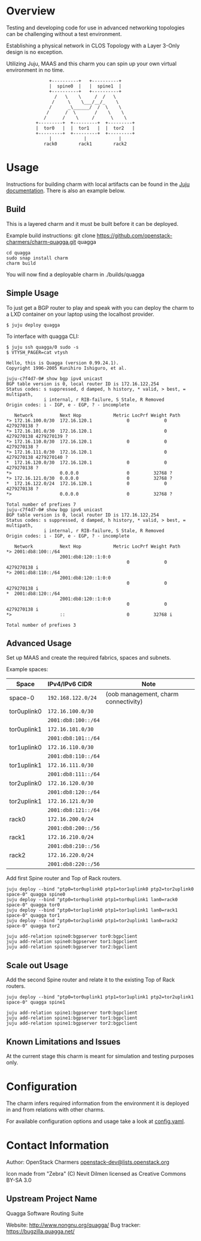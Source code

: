 # Overview
Testing and developing code for use in advanced networking topologies can be
challenging without a test environment.

Establishing a physical network in CLOS Topology with a Layer 3-Only design
is no exception.

Utilizing Juju, MAAS and this charm you can spin up your own virtual
environment in no time.

                    +----------+   +----------+
                    |  spine0  |   |  spine1  |
                    +----------+   +----------+
                      /   \    \     /  /   \
                     /     \    \___/__/_    \
                    /      _\______/  /  \    \
                   /      /  \       /    \    \
                  /      /    \     /      \    \
               +---------+  +---------+  +---------+
               |  tor0   |  |  tor1   |  |  tor2   |
               +---------+  +---------+  +---------+
                    |            |            |
                  rack0        rack1        rack2

# Usage
Instructions for building charm with local artifacts can be found in the
[Juju documentation](https://jujucharms.com/docs/devel/developer-layers-interfaces#creating-an-interface-layer). There is also an example below.


## Build
This is a layered charm and it must be built before it can be deployed.

Example build instructions:
    git clone https://github.com/openstack-charmers/charm-quagga.git quagga
    
    cd quagga
    sudo snap install charm
    charm build

You will now find a deployable charm in ./builds/quagga


## Simple Usage
To just get a BGP router to play and speak with you can deploy the charm to a
LXD container on your laptop using the localhost provider.

    $ juju deploy quagga

To interface with quagga CLI:

    $ juju ssh quagga/0 sudo -s
    $ VTYSH_PAGER=cat vtysh
    
    Hello, this is Quagga (version 0.99.24.1).
    Copyright 1996-2005 Kunihiro Ishiguro, et al.
    
    juju-c7f4d7-0# show bgp ipv4 unicast
    BGP table version is 0, local router ID is 172.16.122.254
    Status codes: s suppressed, d damped, h history, * valid, > best, = multipath,
                  i internal, r RIB-failure, S Stale, R Removed
    Origin codes: i - IGP, e - EGP, ? - incomplete
    
       Network          Next Hop            Metric LocPrf Weight Path
    *> 172.16.100.0/30  172.16.120.1             0             0 4279270138 ?
    *> 172.16.101.0/30  172.16.120.1                           0 4279270138 4279270139 ?
    *> 172.16.110.0/30  172.16.120.1             0             0 4279270138 ?
    *> 172.16.111.0/30  172.16.120.1                           0 4279270138 4279270140 ?
    *  172.16.120.0/30  172.16.120.1             0             0 4279270138 ?
    *>                  0.0.0.0                  0         32768 ?
    *> 172.16.121.0/30  0.0.0.0                  0         32768 ?
    *  172.16.122.0/24  172.16.120.1             0             0 4279270138 ?
    *>                  0.0.0.0                  0         32768 ?
    
    Total number of prefixes 7
    juju-c7f4d7-0# show bgp ipv6 unicast
    BGP table version is 0, local router ID is 172.16.122.254
    Status codes: s suppressed, d damped, h history, * valid, > best, = multipath,
                  i internal, r RIB-failure, S Stale, R Removed
    Origin codes: i - IGP, e - EGP, ? - incomplete
    
       Network          Next Hop            Metric LocPrf Weight Path
    *> 2001:db8:100::/64
                        2001:db8:120::1:0:0
                                                 0             0 4279270138 i
    *> 2001:db8:110::/64
                        2001:db8:120::1:0:0
                                                 0             0 4279270138 i
    *  2001:db8:120::/64
                        2001:db8:120::1:0:0
                                                 0             0 4279270138 i
    *>                  ::                       0         32768 i
    
    Total number of prefixes 3


## Advanced Usage
Set up MAAS and create the required fabrics, spaces and subnets.

Example spaces:

|     Space     |   IPv4/IPv6 CIDR    |                 Note                 |
| ------------- | :------------------ | ------------------------------------ |
| space-0       | `192.168.122.0/24`  | (oob management, charm connectivity) |
| tor0uplink0   | `172.16.100.0/30`   |                                      |
|               | `2001:db8:100::/64` |                                      |
| tor0uplink1   | `172.16.101.0/30`   |                                      |
|               | `2001:db8:101::/64` |                                      |
| tor1uplink0   | `172.16.110.0/30`   |                                      |
|               | `2001:db8:110::/64` |                                      |
| tor1uplink1   | `172.16.111.0/30`   |                                      |
|               | `2001:db8:111::/64` |                                      |
| tor2uplink0   | `172.16.120.0/30`   |                                      |
|               | `2001:db8:120::/64` |                                      |
| tor2uplink1   | `172.16.121.0/30`   |                                      |
|               | `2001:db8:121::/64` |                                      |
| rack0         | `172.16.200.0/24`   |                                      |
|               | `2001:db8:200::/56` |                                      |
| rack1         | `172.16.210.0/24`   |                                      |
|               | `2001:db8:210::/56` |                                      |
| rack2         | `172.16.220.0/24`   |                                      |
|               | `2001:db8:220::/56` |                                      |


Add first Spine router and Top of Rack routers.

    juju deploy --bind "ptp0=tor0uplink0 ptp1=tor1uplink0 ptp2=tor2uplink0 space-0" quagga spine0
    juju deploy --bind "ptp0=tor0uplink0 ptp1=tor0uplink1 lan0=rack0 space-0" quagga tor0
    juju deploy --bind "ptp0=tor1uplink0 ptp1=tor1uplink1 lan0=rack1 space-0" quagga tor1
    juju deploy --bind "ptp0=tor2uplink0 ptp1=tor2uplink1 lan0=rack2 space-0" quagga tor2

    juju add-relation spine0:bgpserver tor0:bgpclient
    juju add-relation spine0:bgpserver tor1:bgpclient
    juju add-relation spine0:bgpserver tor2:bgpclient


## Scale out Usage
Add the second Spine router and relate it to the existing Top of Rack routers.

    juju deploy --bind "ptp0=tor0uplink1 ptp1=tor1uplink1 ptp2=tor2uplink1 space-0" quagga spine1

    juju add-relation spine1:bgpserver tor0:bgpclient
    juju add-relation spine1:bgpserver tor1:bgpclient
    juju add-relation spine1:bgpserver tor2:bgpclient


## Known Limitations and Issues
At the current stage this charm is meant for simulation and testing purposes only.


# Configuration
The charm infers required information from the environment it is deployed in
and from relations with other charms.

For available configuration options and usage take a look at [config.yaml](config.yaml).


# Contact Information
Author: OpenStack Charmers <openstack-dev@lists.openstack.org>

Icon made from "Zebra" (C) Nevit Dilmen licensed as Creative Commons BY-SA 3.0


## Upstream Project Name
Quagga Software Routing Suite

Website: http://www.nongnu.org/quagga/
Bug tracker: https://bugzilla.quagga.net/
